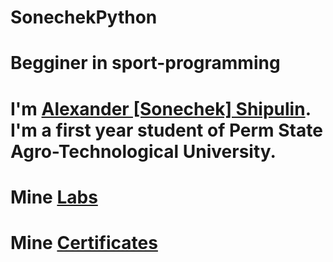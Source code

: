 # SonechekPython
# Begginer in sport-programming
# I'm [Alexander [Sonechek] Shipulin](https://vk.com/always_alxndr). I'm a first year student of Perm State Agro-Technological University.
# Mine [Labs](https://github.com/Sonechek/SonechekPython/tree/master/Labs)
# Mine [Certificates](https://github.com/Sonechek/SonechekPython/tree/master/Labs)
